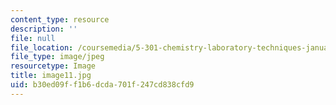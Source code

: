 ```yaml
---
content_type: resource
description: ''
file: null
file_location: /coursemedia/5-301-chemistry-laboratory-techniques-january-iap-2012/b30ed09ff1b6dcda701f247cd838cfd9_image11.jpg
file_type: image/jpeg
resourcetype: Image
title: image11.jpg
uid: b30ed09f-f1b6-dcda-701f-247cd838cfd9
---
```

